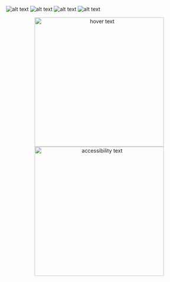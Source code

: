 ![alt text](https://github.com/isaacmirandacampos/aircnc/blob/master/telas-mobile/01-login.png)
![alt text](https://github.com/isaacmirandacampos/aircnc/blob/master/telas-mobile/02-list.png)
![alt text](https://github.com/isaacmirandacampos/aircnc/blob/master/telas-mobile/03-reserva.png)
![alt text](https://github.com/isaacmirandacampos/aircnc/blob/master/telas-mobile/04-mensagem.png)
<p align="center">
  <img src="https://github.com/isaacmirandacampos/aircnc/blob/master/telas-mobile/04-mensagem.png" width="350" title="hover text">
  <img src="your_relative_path_here_number_2_large_name" width="350" alt="accessibility text">
</p>